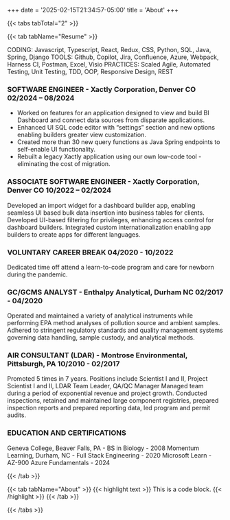 +++
date = '2025-02-15T21:34:57-05:00'
title = 'About'
+++

{{< tabs tabTotal="2" >}}

{{< tab tabName="Resume" >}}

CODING: Javascript, Typescript, React, Redux, CSS, Python, SQL, Java, Spring, Django
TOOLS: Github, Copilot, Jira, Confluence, Azure, Webpack, Harness CI, Postman, Excel, Visio
PRACTICES: Scaled Agile, Automated Testing, Unit Testing, TDD, OOP, Responsive Design, REST

<h3>SOFTWARE ENGINEER - Xactly Corporation, Denver CO 02/2024 – 08/2024</h3>

- Worked on features for an application designed to view and build BI Dashboard and connect data sources from disparate applications.
- Enhanced UI SQL code editor with “settings” section and new options enabling builders greater view customization.
- Created more than 30 new query functions as Java Spring endpoints to self-enable UI functionality.
- Rebuilt a legacy Xactly application using our own low-code tool - eliminating the cost of migration.

<h3>ASSOCIATE SOFTWARE ENGINEER - Xactly Corporation, Denver CO 10/2022 – 02/2024</h3>

Developed an import widget for a dashboard builder app, enabling seamless UI based bulk data insertion into business tables for clients.
Developed UI-based filtering for privileges, enhancing access control for dashboard builders.
Integrated custom internationalization enabling app builders to create apps for different languages.

<h3>VOLUNTARY CAREER BREAK 04/2020 - 10/2022</h3>

Dedicated time off attend a learn-to-code program and care for newborn during the pandemic.

<h3>GC/GCMS ANALYST - Enthalpy Analytical, Durham NC 02/2017 - 04/2020 </h3>

Operated and maintained a variety of analytical instruments while performing EPA method analyses of pollution source and ambient samples.
Adhered to stringent regulatory standards and quality management systems governing data handling, sample custody, and analytical methods.

<h3>AIR CONSULTANT (LDAR) - Montrose Environmental, Pittsburgh, PA 10/2010 - 02/2017 </h3>

Promoted 5 times in 7 years. Positions include Scientist I and II, Project Scientist I and II, LDAR Team Leader, QA/QC Manager
Managed team during a period of exponential revenue and project growth.
Conducted inspections, retained and maintained large component registries, prepared inspection reports and prepared reporting data, led program and permit audits.

<h3>EDUCATION AND CERTIFICATIONS </h3>

Geneva College, Beaver Falls, PA - BS in Biology - 2008
Momentum Learning, Durham, NC - Full Stack Engineering - 2020
Microsoft Learn - AZ-900 Azure Fundamentals - 2024

{{< /tab >}}

{{< tab tabName="About" >}}
{{< highlight text >}}
This is a code block.
{{< /highlight >}}
{{< /tab >}}

{{< /tabs >}}

